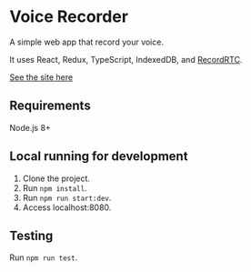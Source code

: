 # Voice Recorder

A simple web app that record your voice.

It uses React, Redux, TypeScript, IndexedDB, and [RecordRTC](http://recordrtc.org/).

[See the site here](https://voice-recorder-190010.appspot.com/)

## Requirements
Node.js 8+

## Local running for development
1. Clone the project.
2. Run `npm install`.
3. Run `npm run start:dev`.
4. Access localhost:8080.

## Testing
Run `npm run test`.

